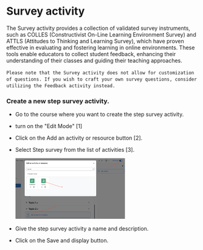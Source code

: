 <h1>Survey activity</h1>

The Survey activity provides a collection of validated survey instruments, such as COLLES (Constructivist On-Line Learning Environment Survey) and ATTLS (Attitudes to Thinking and Learning Survey), which have proven effective in evaluating and fostering learning in online environments. These tools enable educators to collect student feedback, enhancing their understanding of their classes and guiding their teaching approaches.

 `Please note that the Survey activity does not allow for customization of questions. If you wish to craft your own survey questions, consider utilizing the Feedback activity instead.` 

<h3>Create a new step survey activity.</h3>

* Go to the course where you want to create the step survey activity.
* turn on the "Edit Mode" [1]
* Click on the Add an activity or resource button [2].
* Select Step survey from the list of activities [3].
  
  <img src="https://github.com/LEARN-LK/lms/blob/master/img/52-Survey.png?raw=true" style="max-width: 100%;width: 60%;"> 
* Give the step survey activity a name and description.
* Click on the Save and display button.
